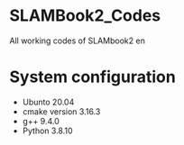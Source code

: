 # SLAMBook2_Codes
All working codes of SLAMbook2 en

# System configuration 
  - Ubunto 20.04 
  - cmake version 3.16.3
  - g++ 9.4.0
  - Python 3.8.10 
  
  

